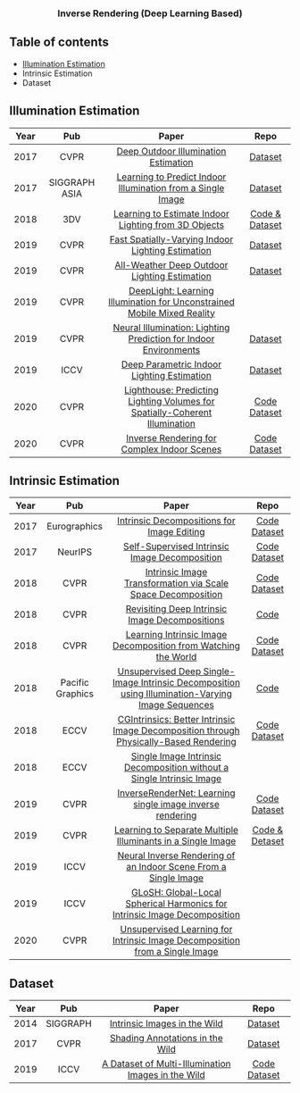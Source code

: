 <!--A curated list of resources for Image and Video Deblurring-->
<!-- PROJECT LOGO -->
<p align="center">
  <h3 align="center">Inverse Rendering (Deep Learning Based)</h3>
</p>

## Table of contents

- [Illumination Estimation](#illumination_estimation)
- Intrinsic Estimation
- Dataset

## Illumination Estimation
|Year|Pub|Paper|Repo|
|:---:|:---:|:---:|:---:|
|2017|CVPR|[Deep Outdoor Illumination Estimation](https://arxiv.org/abs/1611.06403)|[Dataset](https://vision.cs.princeton.edu/projects/2012/SUN360/data/)|
|2017|SIGGRAPH ASIA|[Learning to Predict Indoor Illumination from a Single Image](https://arxiv.org/abs/1704.00090)|[Dataset](http://indoor.hdrdb.com/)|
|2018|3DV|[Learning to Estimate Indoor Lighting from 3D Objects](https://arxiv.org/abs/1806.03994)|[Code & Dataset](https://github.com/weberhen/learning_indoor_lighting)|
|2019|CVPR|[Fast Spatially-Varying Indoor Lighting Estimation](https://arxiv.org/abs/1906.03799)|[Dataset](https://lvsn.github.io/fastindoorlight/)|
|2019|CVPR|[All-Weather Deep Outdoor Lighting Estimation](https://lvsn.github.io/allweather/)|[Dataset](http://outdoor.hdrdb.com/)|
|2019|CVPR|[DeepLight: Learning Illumination for Unconstrained Mobile Mixed Reality](https://arxiv.org/abs/1904.01175)||
|2019|CVPR|[Neural Illumination: Lighting Prediction for Indoor Environments](https://illumination.cs.princeton.edu/)|[Dataset](https://niessner.github.io/Matterport/)|
|2019|ICCV|[Deep Parametric Indoor Lighting Estimation](https://lvsn.github.io/deepparametric/)|[Dataset](https://lvsn.github.io/deepparametric/)|
|2020|CVPR|[Lighthouse: Predicting Lighting Volumes for Spatially-Coherent Illumination](https://people.eecs.berkeley.edu/~pratul/lighthouse/)|[Code](https://github.com/pratulsrinivasan/lighthouse) [Dataset](https://interiornet.org/)|
|2020|CVPR|[Inverse Rendering for Complex Indoor Scenes](http://cseweb.ucsd.edu/~viscomp/projects/CVPR20InverseIndoor/)|[Code](https://github.com/lzqsd/InverseRenderingOfIndoorScene) [Dataset](https://ucsd-openrooms.github.io/)|

## Intrinsic Estimation
|Year|Pub|Paper|Repo|
|:---:|:---:|:---:|:---:|
|2017|Eurographics|[Intrinsic Decompositions for Image Editing](https://perso.liris.cnrs.fr/nicolas.bonneel/intrinsicstar/)|[Code](https://perso.liris.cnrs.fr/nicolas.bonneel/intrinsicstar/supp_materials/code/) [Dataset](https://perso.liris.cnrs.fr/nicolas.bonneel/intrinsicstar/ground_truth/)|
|2017|NeurIPS|[Self-Supervised Intrinsic Image Decomposition](http://rin.csail.mit.edu/)|[Code](https://github.com/JannerM/intrinsics-network) [Dataset](https://www.shapenet.org/)|
|2018|CVPR|[Intrinsic Image Transformation via Scale Space Decomposition](http://rin.csail.mit.edu/)|[Code](https://github.com/liygcheng/PyrResNet) [Dataset](http://sintel.is.tue.mpg.de/)|
|2018|CVPR|[Revisiting Deep Intrinsic Image Decompositions](https://arxiv.org/abs/1701.02965)|[Code](https://github.com/fqnchina/IntrinsicImage)|
|2018|CVPR|[Learning Intrinsic Image Decomposition from Watching the World](https://research.cs.cornell.edu/bigtime/)|[Code](https://github.com/zhengqili/unsupervised-learning-intrinsic-images) [Dataset](https://research.cs.cornell.edu/bigtime/)|
|2018|Pacific Graphics|[Unsupervised Deep Single-Image Intrinsic Decomposition using Illumination-Varying Image Sequences](https://arxiv.org/abs/1803.00805)|[Code](https://github.com/kvanhoey/UnsupervisedIntrinsicDecomposition)|
|2018|ECCV|[CGIntrinsics: Better Intrinsic Image Decomposition through Physically-Based Rendering](https://research.cs.cornell.edu/cgintrinsics/)|[Code](https://github.com/zhengqili/CGIntrinsics) [Dataset](https://research.cs.cornell.edu/cgintrinsics/)|
|2018|ECCV|[Single Image Intrinsic Decomposition without a Single Intrinsic Image](https://openaccess.thecvf.com/content_ECCV_2018/html/Wei-Chiu_Single_Image_Intrinsic_ECCV_2018_paper.html)||
|2019|CVPR|[InverseRenderNet: Learning single image inverse rendering](https://arxiv.org/abs/1811.12328)|[Code](https://github.com/YeeU/InverseRenderNet) [Dataset](http://opensurfaces.cs.cornell.edu/publications/intrinsic/)|
|2019|CVPR|[Learning to Separate Multiple Illuminants in a Single Image](https://huizhuo1987.github.io/learningIllum.html)|[Code & Detaset](https://github.com/huizhuo1987/DeepLightSep)|
|2019|ICCV|[Neural Inverse Rendering of an Indoor Scene From a Single Image](https://senguptaumd.github.io/Neural-Inverse-Rendering/)||
|2019|ICCV|[GLoSH: Global-Local Spherical Harmonics for Intrinsic Image Decomposition](https://openaccess.thecvf.com/content_ICCV_2019/html/Zhou_GLoSH_Global-Local_Spherical_Harmonics_for_Intrinsic_Image_Decomposition_ICCV_2019_paper.html)||
|2020|CVPR|[Unsupervised Learning for Intrinsic Image Decomposition from a Single Image](https://arxiv.org/abs/1911.09930)||


## Dataset
|Year|Pub|Paper|Repo|
|:---:|:---:|:---:|:---:|
|2014|SIGGRAPH|[Intrinsic Images in the Wild](http://opensurfaces.cs.cornell.edu/publications/intrinsic/)|[Dataset](http://opensurfaces.cs.cornell.edu/publications/intrinsic/)|
|2017|CVPR|[Shading Annotations in the Wild](http://opensurfaces.cs.cornell.edu/publications/saw/)|[Dataset](http://opensurfaces.cs.cornell.edu/publications/saw/)|
|2019|ICCV|[A Dataset of Multi-Illumination Images in the Wild](https://projects.csail.mit.edu/illumination/)|[Code](https://github.com/lmurmann/multi_illumination) [Dataset](https://projects.csail.mit.edu/illumination/)|
 
